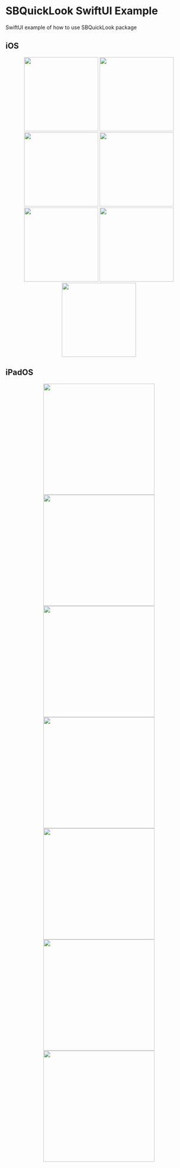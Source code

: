 # SBQuickLook SwiftUI Example

SwiftUI example of how to use SBQuickLook package

## iOS

<p align="middle">
  <img src="Screenshots/SBQuickLook_Example_01.png" width="200" />
  <img src="Screenshots/SBQuickLook_Example_02.png" width="200" />
  <img src="Screenshots/SBQuickLook_Example_03.png" width="200" />
  <img src="Screenshots/SBQuickLook_Example_04.png" width="200" />
  <img src="Screenshots/SBQuickLook_Example_05.png" width="200" />
  <img src="Screenshots/SBQuickLook_Example_06.png" width="200" />
  <img src="Screenshots/SBQuickLook_Example_07.png" width="200" />
</p>

## iPadOS

<p align="middle">
  <img src="Screenshots/SBQuickLook_Example_iPad_01.png" width="300" />
  <img src="Screenshots/SBQuickLook_Example_iPad_02.png" width="300" />
  <img src="Screenshots/SBQuickLook_Example_iPad_03.png" width="300" />
  <img src="Screenshots/SBQuickLook_Example_iPad_04.png" width="300" />
  <img src="Screenshots/SBQuickLook_Example_iPad_05.png" width="300" />
  <img src="Screenshots/SBQuickLook_Example_iPad_06.png" width="300" />
  <img src="Screenshots/SBQuickLook_Example_iPad_07.png" width="300" />
</p>
